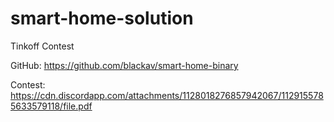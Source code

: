 # smart-home-solution
Tinkoff Contest 

GitHub: https://github.com/blackav/smart-home-binary

Contest: https://cdn.discordapp.com/attachments/1128018276857942067/1129155785633579118/file.pdf
